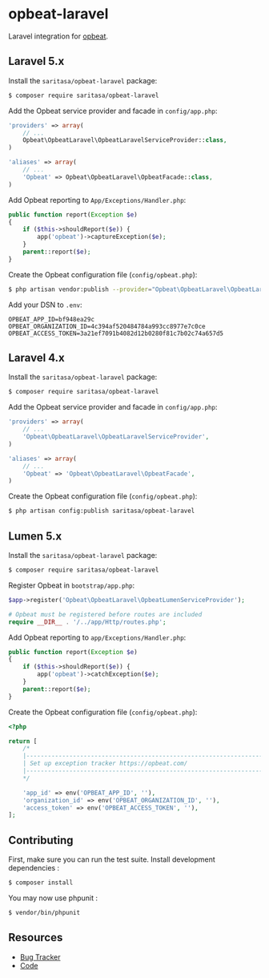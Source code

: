 # opbeat-laravel

Laravel integration for [opbeat](https://opbeat.com/).


## Laravel 5.x

Install the ``saritasa/opbeat-laravel`` package:

```bash
$ composer require saritasa/opbeat-laravel
```

Add the Opbeat service provider and facade in ``config/app.php``:

```php
'providers' => array(
    // ...
    Opbeat\OpbeatLaravel\OpbeatLaravelServiceProvider::class,
)

'aliases' => array(
    // ...
    'Opbeat' => Opbeat\OpbeatLaravel\OpbeatFacade::class,
)
```

Add Opbeat reporting to ``App/Exceptions/Handler.php``:

```php
public function report(Exception $e)
{
    if ($this->shouldReport($e)) {
        app('opbeat')->captureException($e);
    }
    parent::report($e);
}
```

Create the Opbeat configuration file (``config/opbeat.php``):

```bash
$ php artisan vendor:publish --provider="Opbeat\OpbeatLaravel\OpbeatLaravelServiceProvider"
```

Add your DSN to ``.env``:

```
OPBEAT_APP_ID=bf948ea29c
OPBEAT_ORGANIZATION_ID=4c394af520484784a993cc8977e7c0ce
OPBEAT_ACCESS_TOKEN=3a21ef7091b4082d12b0280f81c7b02c74a657d5
```

## Laravel 4.x

Install the ``saritasa/opbeat-laravel`` package:

```bash
$ composer require saritasa/opbeat-laravel
```

Add the Opbeat service provider and facade in ``config/app.php``:

```php
'providers' => array(
    // ...
    'Opbeat\OpbeatLaravel\OpbeatLaravelServiceProvider',
)

'aliases' => array(
    // ...
    'Opbeat' => 'Opbeat\OpbeatLaravel\OpbeatFacade',
)
```

Create the Opbeat configuration file (``config/opbeat.php``):

```bash
$ php artisan config:publish saritasa/opbeat-laravel
```

## Lumen 5.x

Install the ``saritasa/opbeat-laravel`` package:

```bash
$ composer require saritasa/opbeat-laravel
```

Register Opbeat in ``bootstrap/app.php``:

```php
$app->register('Opbeat\OpbeatLaravel\OpbeatLumenServiceProvider');

# Opbeat must be registered before routes are included
require __DIR__ . '/../app/Http/routes.php';
```

Add Opbeat reporting to ``app/Exceptions/Handler.php``:

```php
public function report(Exception $e)
{
    if ($this->shouldReport($e)) {
        app('opbeat')->catchException($e);
    }
    parent::report($e);
}
```

Create the Opbeat configuration file (``config/opbeat.php``):

```php
<?php

return [
    /*
    |--------------------------------------------------------------------------
    | Set up exception tracker https://opbeat.com/
    |--------------------------------------------------------------------------
    */

    'app_id' => env('OPBEAT_APP_ID', ''),
    'organization_id' => env('OPBEAT_ORGANIZATION_ID', ''),
    'access_token' => env('OPBEAT_ACCESS_TOKEN', ''),
];
```

## Contributing

First, make sure you can run the test suite. Install development dependencies :

```bash
$ composer install
```

You may now use phpunit :

```bash
$ vendor/bin/phpunit
```


## Resources

* [Bug Tracker](http://github.com/saritasa/opbeat-laravel/issues)
* [Code](http://github.com/saritasa/opbeat-laravel)
